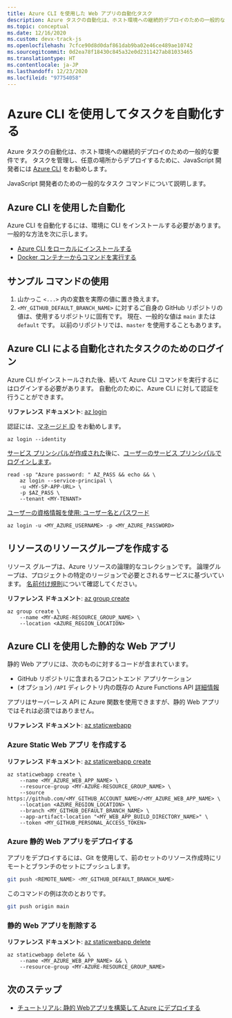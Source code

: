 ```yaml
---
title: Azure CLI を使用した Web アプリの自動化タスク
description: Azure タスクの自動化は、ホスト環境への継続的デプロイのための一般的な要件です。 タスクを管理し、任意の場所からデプロイするために、JavaScript 開発者には Azure CLI をお勧めします。
ms.topic: conceptual
ms.date: 12/16/2020
ms.custom: devx-track-js
ms.openlocfilehash: 7cfce90d8d0daf861dab9ba02e46ce489ae10742
ms.sourcegitcommit: 0d2ea78f18430c845a32e0d2311427ab81033465
ms.translationtype: HT
ms.contentlocale: ja-JP
ms.lasthandoff: 12/23/2020
ms.locfileid: "97754058"
---
```

# <a name="automate-tasks-with-azure-cli"></a>Azure CLI を使用してタスクを自動化する

Azure タスクの自動化は、ホスト環境への継続的デプロイのための一般的な要件です。 タスクを管理し、任意の場所からデプロイするために、JavaScript 開発者には [Azure CLI](/cli/azure/) をお勧めします。

JavaScript 開発者のための一般的なタスク コマンドについて説明します。 

## <a name="automation-with-azure-cli"></a>Azure CLI を使用した自動化

Azure CLI を自動化するには、環境に CLI をインストールする必要があります。 一般的な方法を次に示します。 

* [Azure CLI をローカルにインストールする](/cli/azure/install-azure-cli)
* [Docker コンテナーからコマンドを実行する](/cli/azure/run-azure-cli-docker)

## <a name="using-the-example-commands"></a>サンプル コマンドの使用 

1. 山かっこ `<...>` 内の変数を実際の値に置き換えます。 
1. `<MY_GITHUB_DEFAULT_BRANCH_NAME>` に対するご自身の GitHub リポジトリの値は、使用するリポジトリに固有です。 現在、一般的な値は `main` または `default` です。 以前のリポジトリでは、`master` を使用することもあります。 

## <a name="log-in-for-automated-tasks-with-azure-cli"></a>Azure CLI による自動化されたタスクのためのログイン

Azure CLI がインストールされた後、続いて Azure CLI コマンドを実行するにはログインする必要があります。 自動化のために、Azure CLI に対して認証を行うことができます。

**リファレンス ドキュメント**: [az login](/cli/azure/reference-index?view=azure-cli-latest#az-login)

認証には、[マネージド ID](/cli/azure/authenticate-azure-cli#sign-in-with-a-managed-identity) をお勧めします。

```azurecli
az login --identity
```

[サービス プリンシパルが作成された](../core/node-sdk-azure-authenticate-principal.md#create-a-service-principal-using-the-azure-cli-20)後に、[ユーザーのサービス プリンシパルでログインします](/cli/azure/authenticate-azure-cli#sign-in-with-a-service-principal)。 

```dotnetcli
read -sp "Azure password: " AZ_PASS && echo && \ 
    az login --service-principal \
    -u <MY-SP-APP-URL> \
    -p $AZ_PASS \
    --tenant <MY-TENANT>
```


[ユーザーの資格情報を使用: ユーザー名とパスワード](/cli/azure/authenticate-azure-cli#sign-in-with-credentials-on-the-command-line)

```dotnetcli
az login -u <MY_AZURE_USERNAME> -p <MY_AZURE_PASSWORD>
```    

## <a name="create-resource-group-for-resources"></a>リソースのリソースグループを作成する

リソース グループは、Azure リソースの論理的なコレクションです。 論理グループは、プロジェクトの特定のリージョンで必要とされるサービスに基づいています。 [名前付け規則](/azure/cloud-adoption-framework/ready/azure-best-practices/resource-naming)について確認してください。

**リファレンス ドキュメント**: [az group create](/cli/azure/group?view=azure-cli-latest#az_group_create)

```azurecli
az group create \
    --name <MY-AZURE-RESOURCE_GROUP_NAME> \
    --location <AZURE_REGION_LOCATION>
```

## <a name="static-web-apps-with-azure-cli"></a>Azure CLI を使用した静的な Web アプリ

静的 Web アプリには、次のものに対するコードが含まれています。

* GitHub リポジトリに含まれるフロントエンド アプリケーション
* (オプション) `/API` ディレクトリ内の既存の Azure Functions API [詳細情報](/azure/static-web-apps/add-api#create-the-api)

アプリはサーバーレス API に Azure 関数を使用できますが、静的 Web アプリではそれは必須ではありません。 

**リファレンス ドキュメント**: [az staticwebapp](/cli/azure/staticwebapp?view=azure-cli-latest)

### <a name="create-azure-static-web-app"></a>Azure Static Web アプリ を作成する 

**リファレンス ドキュメント**: [az staticwebapp create](/cli/azure/staticwebapp?view=azure-cli-latest#az_staticwebapp_create)

```azurecli
az staticwebapp create \
    --name <MY_AZURE_WEB_APP_NAME> \
    --resource-group <MY-AZURE-RESOURCE_GROUP_NAME> \
    --source https://github.com/<MY_GITHUB_ACCOUNT_NAME>/<MY_AZURE_WEB_APP_NAME> \
    --location <AZURE_REGION_LOCATION> \
    --branch <MY_GITHUB_DEFAULT_BRANCH_NAME> \
    --app-artifact-location "<MY_WEB_APP_BUILD_DIRECTORY_NAME>" \
    --token <MY_GITHUB_PERSONAL_ACCESS_TOKEN>
```

### <a name="deploy-azure-static-web-app"></a>Azure 静的 Web アプリをデプロイする 

アプリをデプロイするには、Git を使用して、前のセットのリソース作成時にリモートとブランチのセットにプッシュします。 

```bash
git push <REMOTE_NAME> <MY_GITHUB_DEFAULT_BRANCH_NAME>
```

このコマンドの例は次のとおりです。

```bash
git push origin main
```

### <a name="delete-static-web-app"></a>静的 Web アプリを削除する 

**リファレンス ドキュメント**: [az staticwebapp delete](/cli/azure/staticwebapp?view=azure-cli-latest#az_staticwebapp_delete)

```azurecli
az staticwebapp delete && \
    --name <MY_AZURE_WEB_APP_NAME> && \
    --resource-group <MY-AZURE-RESOURCE_GROUP_NAME>
```

## <a name="next-steps"></a>次のステップ

* [チュートリアル: 静的 Webアプリを構築して Azure にデプロイする](../tutorial/static-web-app/introduction.md)
